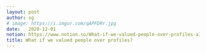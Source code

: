 ```yaml
---
layout: post
author: sg
# image: https://i.imgur.com/qAPFDRr.jpg
date:   2020-12-01
notion: https://www.notion.so/What-if-we-valued-people-over-profiles-a319e4b90525433490c27cf050a7d03e
title: What if we valued people over profiles?
---
```


